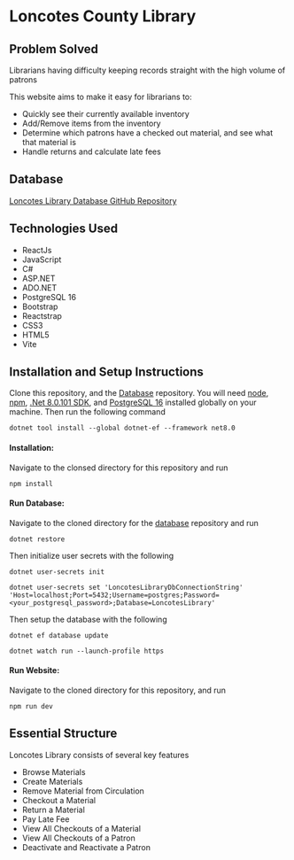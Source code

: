 # Loncotes County Library
## Problem Solved
Librarians having difficulty keeping records straight with the high volume of patrons

This website aims to make it easy for librarians to:
- Quickly see their currently available inventory
- Add/Remove items from the inventory
- Determine which patrons have a checked out material, and see what that material is
- Handle returns and calculate late fees

## Database
[Loncotes Library Database GitHub Repository](https://github.com/ztrouy/loncotes-library)

## Technologies Used
- ReactJs
- JavaScript
- C#
- ASP.NET
- ADO.NET
- PostgreSQL 16
- Bootstrap
- Reactstrap
- CSS3
- HTML5
- Vite

## Installation and Setup Instructions
Clone this repository, and the [Database](https://github.com/ztrouy/loncotes-library) repository. You will need [node](https://github.com/nodejs/node), [npm](https://github.com/npm/cli), [.Net 8.0.101 SDK](https://dotnet.microsoft.com/en-us/download/dotnet/8.0), and [PostgreSQL 16](https://www.enterprisedb.com/downloads/postgres-postgresql-downloads) installed globally on your machine. Then run the following command
```
dotnet tool install --global dotnet-ef --framework net8.0
```
#### Installation:
Navigate to the clonsed directory for this repository and run
```
npm install
```
#### Run Database:
Navigate to the cloned directory for the [database](https://github.com/ztrouy/loncotes-library) repository and run
```
dotnet restore
```
Then initialize user secrets with the following
```
dotnet user-secrets init
```
```
dotnet user-secrets set 'LoncotesLibraryDbConnectionString' 'Host=localhost;Port=5432;Username=postgres;Password=<your_postgresql_password>;Database=LoncotesLibrary'
```
Then setup the database with the following
```
dotnet ef database update
```
```
dotnet watch run --launch-profile https
```
#### Run Website:
Navigate to the cloned directory for this repository, and run 
```
npm run dev
```

## Essential Structure
Loncotes Library consists of several key features
- Browse Materials
- Create Materials
- Remove Material from Circulation
- Checkout a Material
- Return a Material
- Pay Late Fee
- View All Checkouts of a Material
- View All Checkouts of a Patron
- Deactivate and Reactivate a Patron
